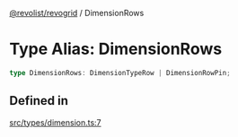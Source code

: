 [@revolist/revogrid](README.md) / DimensionRows

# Type Alias: DimensionRows

```ts
type DimensionRows: DimensionTypeRow | DimensionRowPin;
```

## Defined in

[src/types/dimension.ts:7](https://github.com/revolist/revogrid/blob/a649ddca5a4a20f5f68ee92610066873d77a049a/src/types/dimension.ts#L7)
